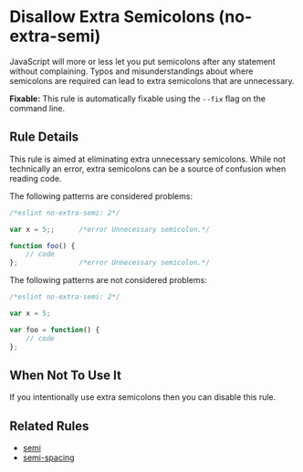 # Disallow Extra Semicolons (no-extra-semi)

JavaScript will more or less let you put semicolons after any statement without complaining. Typos and misunderstandings about where semicolons are required can lead to extra semicolons that are unnecessary.

**Fixable:** This rule is automatically fixable using the `--fix` flag on the command line.

## Rule Details

This rule is aimed at eliminating extra unnecessary semicolons. While not technically an error, extra semicolons can be a source of confusion when reading code.

The following patterns are considered problems:

```js
/*eslint no-extra-semi: 2*/

var x = 5;;      /*error Unnecessary semicolon.*/

function foo() {
    // code
};               /*error Unnecessary semicolon.*/

```

The following patterns are not considered problems:

```js
/*eslint no-extra-semi: 2*/

var x = 5;

var foo = function() {
    // code
};

```

## When Not To Use It

If you intentionally use extra semicolons then you can disable this rule.

## Related Rules

* [semi](semi.md)
* [semi-spacing](semi-spacing.md)
